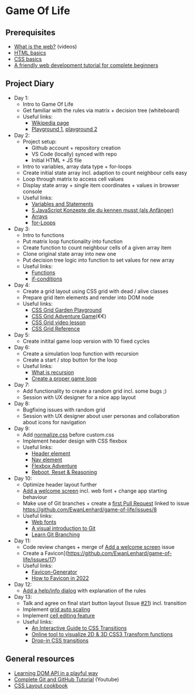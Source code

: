 # Game Of Life

## Prerequisites

- [What is the web?](https://www.youtube.com/playlist?list=PLo3w8EB99pqLEopnunz-dOOBJ8t-Wgt2g) (videos)
- [HTML basics](https://developer.mozilla.org/en-US/docs/Learn/Getting_started_with_the_web/HTML_basics)
- [CSS basics](https://developer.mozilla.org/en-US/docs/Learn/Getting_started_with_the_web/CSS_basics)
- [A friendly web development tutorial for complete beginners](https://www.internetingishard.com/html-and-css/)

## Project Diary

- Day 1:
  - Intro to Game Of Life
  - Get familiar with the rules via matrix + decision tree (whiteboard)
  - Useful links:
    - [Wikipedia page](https://en.wikipedia.org/wiki/Conway%27s_Game_of_Life)
    - [Playground 1](https://playgameoflife.com/), [playground 2](https://copy.sh/life/)
- Day 2:
  - Project setup:
    - Github account + repository creation
    - VS Code (locally) synced with repo
    - Initial HTML + JS file
  - Intro to variables, array data type + for-loops
  - Create initial state array incl. adaption to count neighbour cells easy
  - Loop through matrix to access cell values
  - Display state array + single item coordinates + values in browser console
  - Useful links:
    - [Variables and Statements](https://wesbos.com/javascript/01-the-basics/variables-and-statements)
    - [5 JavaScript Konzepte die du kennen musst (als Anfänger)](https://www.youtube.com/watch?v=LZpS4xS307Q)
    - [Arrays](https://wesbos.com/javascript/08-data-types/arrays)
    - [for-Loops](https://wesbos.com/javascript/09-gettin-loopy/54-looping-and-iterating-for-for-in-for-off-and-while-loops)
- Day 3:
  - Intro to functions
  - Put matrix loop functionality into function
  - Create function to count neighbour cells of a given array item
  - Clone original state array into new one
  - Put decision tree logic into function to set values for new array
  - Useful links:
    - [Functions](https://wesbos.com/javascript/02-functions/functions-custom/)
    - [if-conditions](https://wesbos.com/javascript/07-logic-and-flow-control/if-statements-function-returns-truthy-falsy/)
- Day 4:
  - Create a grid layout using CSS grid with dead / alive classes
  - Prepare grid item elements and render into DOM node
  - Useful links:
    - [CSS Grid Garden Playground](https://cssgridgarden.com/)
    - [CSS Grid Adventure Game](https://gridcritters.com/)(€€)
    - [CSS Grid video lesson](https://cssgrid.io/)
    - [CSS Grid Reference](https://tympanus.net/codrops/css_reference/grid/)
- Day 5:
  - Create initital game loop version with 10 fixed cycles
- Day 6:
  - Create a simulation loop function with recursion
  - Create a start / stop button for the loop
  - Useful links:
    - [What is recursion](https://www.youtube.com/watch?v=6oDQaB2one8)
    - [Create a proper game loop](https://spicyyoghurt.com/tutorials/html5-javascript-game-development/create-a-proper-game-loop-with-requestanimationframe)
- Day 7:
  - Add functionality to create a random grid incl. some bugs ;)
  - Session with UX designer for a nice app layout
- Day 8:
  - Bugfixing issues with random grid
  - Session with UX designer about user personas and collaboration about icons for navigation
- Day 9:
  - Add [normalize.css](https://github.com/sindresorhus/modern-normalize) before custom.css
  - Implement header design with CSS flexbox
  - Useful links:
      - [Header element](https://developer.mozilla.org/en-US/docs/Web/HTML/Element/header)
      - [Nav element](https://developer.mozilla.org/en-US/docs/Web/HTML/Element/nav)
      - [Flexbox Adventure](https://codingfantasy.com/games/flexboxadventure/play)
      - [Reboot, Reset & Reasoning](https://css-tricks.com/reboot-resets-reasoning/)
- Day 10:
  - Optimize header layout further
  - [Add a welcome screen](https://github.com/EwanLenhard/game-of-life/issues/8) incl. web font + change app starting behaviour
  - Make use of Git branches + create a [first Pull Request](https://github.com/EwanLenhard/game-of-life/pull/15) linked to issue https://github.com/EwanLenhard/game-of-life/issues/8
  - Useful links:
    - [Web fonts](https://developer.mozilla.org/en-US/docs/Learn/CSS/Styling_text/Web_fonts)
    - [A visual introduction to Git](https://medium.com/@ashk3l/a-visual-introduction-to-git-9fdca5d3b43a)
    - [Learn Git Branching](https://learngitbranching.js.org)
- Day 11:
  - Code review changes + merge of [Add a welcome screen](https://github.com/EwanLenhard/game-of-life/issues/8) issue
  - Create a Favicon](https://github.com/EwanLenhard/game-of-life/issues/17)
  - Useful links:
    - [Favicon-Generator](https://realfavicongenerator.net/)
    - [How to Favicon in 2022](https://evilmartians.com/chronicles/how-to-favicon-in-2021-six-files-that-fit-most-needs)
- Day 12:
  - [Add a help/info dialog](https://github.com/EwanLenhard/game-of-life/issues/10) with explanation of the rules
- Day 13:
  - Talk and agree on final start button layout (Issue [#21](https://github.com/EwanLenhard/game-of-life/pull/21)) incl. transition
  - Implement [grid auto scaling](https://github.com/EwanLenhard/game-of-life/pull/22)
  - Implement [cell editing feature](https://github.com/EwanLenhard/game-of-life/pull/23)
  - Useful links:
    - [An Interactive Guide to CSS Transitions](https://www.joshwcomeau.com/animation/css-transitions/)
    - [Online tool to visualize 2D & 3D CSS3 Transform functions](https://css-transform.moro.es/)
    - [Drop-in CSS transitions](https://www.transition.style/)

## General resources

- [Learning DOM API in a playful way](https://dom-city.github.io)
- [Complete Git and GitHub Tutorial](https://www.youtube.com/watch?v=apGV9Kg7ics) (Youtube)
- [CSS Layout cookbook](https://developer.mozilla.org/en-US/docs/Web/CSS/Layout_cookbook)

